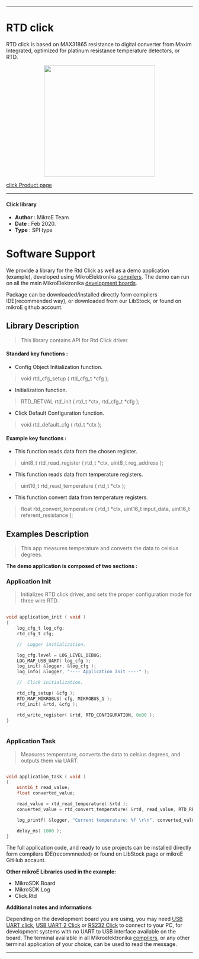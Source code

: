 
---
# RTD click

RTD click is based on MAX31865 resistance to digital converter from Maxim Integrated, optimized for platinum resistance temperature detectors, or RTD.

<p align="center">
  <img src="https://download.mikroe.com/images/click_for_ide/rtd_click.png" height=300px>
</p>

[click Product page](<https://www.mikroe.com/rtd-click>)

---


#### Click library 

- **Author**        : MikroE Team
- **Date**          : Feb 2020.
- **Type**          : SPI type


# Software Support

We provide a library for the Rtd Click 
as well as a demo application (example), developed using MikroElektronika 
[compilers](https://shop.mikroe.com/compilers). 
The demo can run on all the main MikroElektronika [development boards](https://shop.mikroe.com/development-boards).

Package can be downloaded/installed directly form compilers IDE(recommended way), or downloaded from our LibStock, or found on mikroE github account. 

## Library Description

> This library contains API for Rtd Click driver.

#### Standard key functions :

- Config Object Initialization function.
> void rtd_cfg_setup ( rtd_cfg_t *cfg ); 
 
- Initialization function.
> RTD_RETVAL rtd_init ( rtd_t *ctx, rtd_cfg_t *cfg );

- Click Default Configuration function.
> void rtd_default_cfg ( rtd_t *ctx );


#### Example key functions :

- This function reads data from the chosen register.
> uint8_t rtd_read_register ( rtd_t *ctx, uint8_t reg_address );
 
- This function reads data from temperature registers.
> uint16_t rtd_read_temperature ( rtd_t *ctx );

- This function convert data from temperature registers.
> float rtd_convert_temperature ( rtd_t *ctx, uint16_t input_data, uint16_t referent_resistance );

## Examples Description

> This app measures temperature and converts the data to celsius degrees.

**The demo application is composed of two sections :**

### Application Init 

> Initializes RTD click driver, and sets the
> proper configuration mode for three wire RTD.

```c
 
void application_init ( void )
{
    log_cfg_t log_cfg;
    rtd_cfg_t cfg;

    //  Logger initialization.

    log_cfg.level = LOG_LEVEL_DEBUG;
    LOG_MAP_USB_UART( log_cfg );
    log_init( &logger, &log_cfg );
    log_info( &logger, "---- Application Init ----" );

    //  Click initialization.

    rtd_cfg_setup( &cfg );
    RTD_MAP_MIKROBUS( cfg, MIKROBUS_1 );
    rtd_init( &rtd, &cfg );

    rtd_write_register( &rtd, RTD_CONFIGURATION, 0xD0 );
} 
  
```

### Application Task

> Measures temperature, converts the data to celsius degrees,
> and outputs them via UART. 

```c

void application_task ( void )
{
    uint16_t read_value;
    float converted_value;

    read_value = rtd_read_temperature( &rtd );
    converted_value = rtd_convert_temperature( &rtd, read_value, RTD_REF_RESISTANCE_470);

    log_printf( &logger, "Current temperature: %f \r\n", converted_value );

    delay_ms( 1000 );
}

```

The full application code, and ready to use projects can be  installed directly form compilers IDE(recommneded) or found on LibStock page or mikroE GitHub accaunt.

**Other mikroE Libraries used in the example:** 

- MikroSDK.Board
- MikroSDK.Log
- Click.Rtd

**Additional notes and informations**

Depending on the development board you are using, you may need 
[USB UART click](https://shop.mikroe.com/usb-uart-click), 
[USB UART 2 Click](https://shop.mikroe.com/usb-uart-2-click) or 
[RS232 Click](https://shop.mikroe.com/rs232-click) to connect to your PC, for 
development systems with no UART to USB interface available on the board. The 
terminal available in all Mikroelektronika 
[compilers](https://shop.mikroe.com/compilers), or any other terminal application 
of your choice, can be used to read the message.



---
